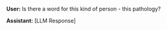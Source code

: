 **User:**
Is there a word for this kind of person - this pathology? 

**Assistant:**
[LLM Response]

